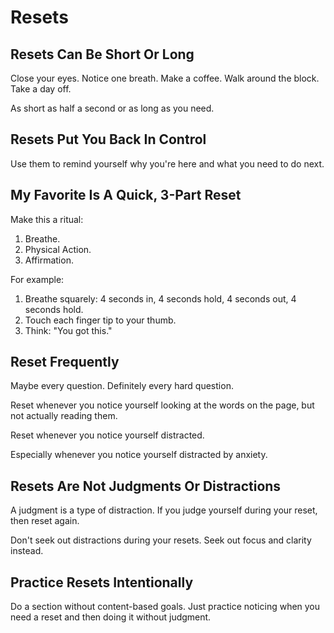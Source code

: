 # Resets

## Resets Can Be Short Or Long

Close your eyes. Notice one breath. Make a coffee. Walk around the block. Take a day off.

As short as half a second or as long as you need.

## Resets Put You Back In Control

Use them to remind yourself why you're here and what you need to do next.

## My Favorite Is A Quick, 3-Part Reset

Make this a ritual:

1. Breathe.
2. Physical Action.
3. Affirmation.

For example:

1. Breathe squarely: 4 seconds in, 4 seconds hold, 4 seconds out, 4 seconds hold.
1. Touch each finger tip to your thumb.
1. Think: "You got this."

## Reset Frequently

Maybe every question. Definitely every hard question.

Reset whenever you notice yourself looking at the words on the page, but not actually reading them.

Reset whenever you notice yourself distracted.

Especially whenever you notice yourself distracted by anxiety.

## Resets Are Not Judgments Or Distractions

A judgment is a type of distraction. If you judge yourself during your reset, then reset again.

Don't seek out distractions during your resets. Seek out focus and clarity instead.

## Practice Resets Intentionally

Do a section without content-based goals. Just practice noticing when you need a reset and then doing it without judgment.
